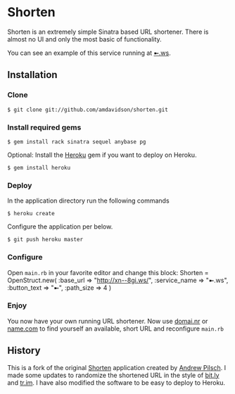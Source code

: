 # Shorten

Shorten is an extremely simple Sinatra based URL shortener. There is almost no UI and only the most 
basic of functionality.

You can see an example of this service running at [&#x27bc;.ws][example]. 

## Installation


### Clone
	
	$ git clone git://github.com/amdavidson/shorten.git
	

### Install required gems
	
	$ gem install rack sinatra sequel anybase pg
	
Optional: Install the [Heroku][heroku] gem if you want to deploy on Heroku.
	
	$ gem install heroku
	

### Deploy

In the application directory run the following commands

	$ heroku create

Configure the application per below.

	$ git push heroku master


### Configure

Open <code>main.rb</code> in your favorite editor and change this block: 
	Shorten = OpenStruct.new(
		:base_url => "http://xn--8gi.ws/",
		:service_name => "&#x27bc;.ws",
		:button_text => "&#x27bc;",
		:path_size => 4
	)	
	
	
	
### Enjoy

You now have your own running URL shortener. Now use [domai.nr][domainr] or [name.com][name] to find 
yourself an available, short URL and reconfigure <code>main.rb</code>
	
	
## History 

This is a fork of the original [Shorten][orig_url] application created by [Andrew Pilsch][author]. 
I made some updates to randomize the shortened URL in the style of [bit.ly][bitly] and 
[tr.im][trim]. I have also modified the software to be easy to deploy to Heroku.






[orig_url]: http://blog.pilsch.com/past/2009/6/7/shorten_your_own_damn_urls/
[author]: http://andrew.pilsch.com/
[example]: http://xn--8gi.ws
[bitly]: http://bit.ly
[trim]: http://tr.im
[heroku]: http://heroku.com
[domainr]: http://domai.nr
[name]: http://name.com